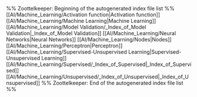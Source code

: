%% Zoottelkeeper: Beginning of the autogenerated index file list  %%
 [[AI/Machine_Learning/Activation function|Activation function]]
 [[AI/Machine_Learning/Machine Learning|Machine Learning]]
 [[AI/Machine_Learning/Model Validation/_Index_of_Model Validation|_Index_of_Model Validation]]
 [[AI/Machine_Learning/Neural Networks|Neural Networks]]
 [[AI/Machine_Learning/Nodes|Nodes]]
 [[AI/Machine_Learning/Perceptron|Perceptron]]
 [[AI/Machine_Learning/Supervised-Unsupervised Learning|Supervised-Unsupervised Learning]]
 [[AI/Machine_Learning/Supervised/_Index_of_Supervised|_Index_of_Supervised]]
 [[AI/Machine_Learning/Unsupervised/_Index_of_Unsupervised|_Index_of_Unsupervised]]
%% Zoottelkeeper: End of the autogenerated index file list  %%
